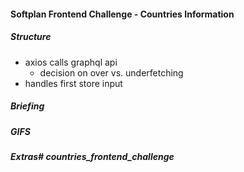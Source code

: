 #### Softplan Frontend Challenge - Countries Information

##### Structure

- axios calls graphql api
    - decision on over vs. underfetching
- handles first store input




##### Briefing
##### GIFS
##### Extras# countries_frontend_challenge

